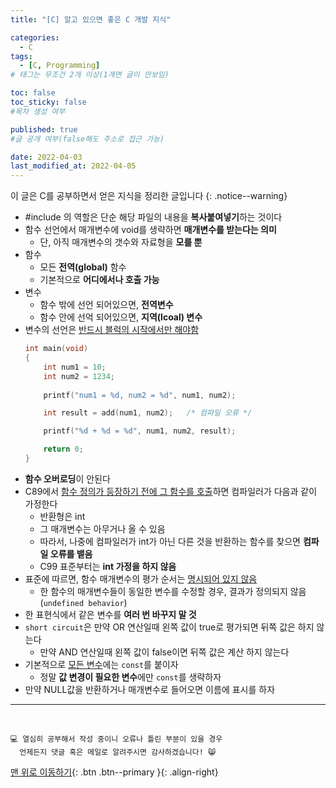 ```yaml
---
title: "[C] 알고 있으면 좋은 C 개발 지식" 

categories:
  - C
tags:
  - [C, Programming]
# 태그는 무조건 2개 이상(1개면 글이 안보임)

toc: false
toc_sticky: false
#목차 생성 여부

published: true
#글 공개 여부(false해도 주소로 접근 가능)

date: 2022-04-03
last_modified_at: 2022-04-05
---
```


이 글은 C를 공부하면서 얻은 지식을 정리한 글입니다
{: .notice--warning}

- #include 의 역할은 단순 해당 파일의 내용을 **복사붙여넣기**하는 것이다
- 함수 선언에서 매개변수에 void를 생략하면 **매개변수를 받는다는 의미**
  - 단, 아직 매개변수의 갯수와 자료형을 **모를 뿐**
- 함수
  - 모든 **전역(global)** 함수
  - 기본적으로 **어디에서나 호출 가능**
- 변수
  - 함수 밖에 선언 되어있으면, **전역변수**
  - 함수 안에 선억 되어있으면, **지역(lcoal) 변수**
- 변수의 선언은 <u>반드시 블럭의 시작에서만 해야함</u>
  ```c
  int main(void)
  {
      int num1 = 10;
      int num2 = 1234;
      
      printf("num1 = %d, num2 = %d", num1, num2);

      int result = add(num1, num2);   /* 컴파일 오류 */

      printf("%d + %d = %d", num1, num2, result);

      return 0;
  }
  ```
- **함수 오버로딩**이 안된다
- C89에서 <u>함수 정의가 등장하기 전에 그 함수를 호출</u>하면 컴파일러가 다음과 같이 가정한다
  - 반환형은 int
  - 그 매개변수는 아무거나 올 수 있음
  - 따라서, 나중에 컴파일러가 int가 아닌 다른 것을 반환하는 함수를 찾으면 **컴파일 오류를 뱉음**
  - C99 표준부터는 **int 가정을 하지 않음**
- 표준에 따르면, 함수 매개변수의 평가 순서는 <u>명시되어 있지 않음</u>
  - 한 함수의 매개변수들이 동일한 변수를 수정할 경우, 결과가 정의되지 않음(`undefined behavior`)
- 한 표현식에서 같은 변수를 **여러 번 바꾸지 말 것**
- `short circuit`은 만약 OR 연산일때 왼쪽 값이 true로 평가되면 뒤쪽 값은 하지 않는다
  - 만약 AND 연산일때 왼쪽 값이 false이면 뒤쪽 값은 계산 하지 않는다
- 기본적으로 <u>모든 변수</u>에는 `const`를 붙이자
  - 정말 **값 변경이 필요한 변수**에만 `const`를 생략하자
- 만약 NULL값을 반환하거나 매개변수로 들어오면 이름에 표시를 하자

***
<br>

    💻 열심히 공부해서 작성 중이니 오류나 틀린 부분이 있을 경우 
      언제든지 댓글 혹은 메일로 알려주시면 감사하겠습니다! 😸

[맨 위로 이동하기](#){: .btn .btn--primary }{: .align-right}